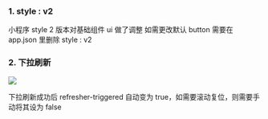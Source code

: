 ### 1. style : v2

小程序 style 2 版本对基础组件 ui 做了调整
如需更改默认 button 需要在 app.json 里删除 style : v2

### 2. 下拉刷新

![](https://upload-images.jianshu.io/upload_images/7094266-9de94e8f46fc26c9.png?imageMogr2/auto-orient/strip%7CimageView2/2/w/1240)

下拉刷新成功后 refresher-triggered 自动变为 true，如需要滚动复位，则需要手动将其设为 false
